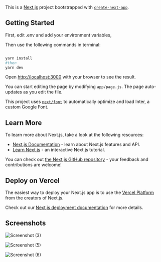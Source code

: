 This is a [Next.js](https://nextjs.org/) project bootstrapped with [`create-next-app`](https://github.com/vercel/next.js/tree/canary/packages/create-next-app).

## Getting Started

First, edit .env and add your environment variables,

Then use the following commands in terminal:

```bash

yarn install
#then
yarn dev
```





Open [http://localhost:3000](http://localhost:3000) with your browser to see the result.

You can start editing the page by modifying `app/page.js`. The page auto-updates as you edit the file.

This project uses [`next/font`](https://nextjs.org/docs/basic-features/font-optimization) to automatically optimize and load Inter, a custom Google Font.

## Learn More

To learn more about Next.js, take a look at the following resources:

- [Next.js Documentation](https://nextjs.org/docs) - learn about Next.js features and API.
- [Learn Next.js](https://nextjs.org/learn) - an interactive Next.js tutorial.

You can check out [the Next.js GitHub repository](https://github.com/vercel/next.js/) - your feedback and contributions are welcome!

## Deploy on Vercel

The easiest way to deploy your Next.js app is to use the [Vercel Platform](https://vercel.com/new?utm_medium=default-template&filter=next.js&utm_source=create-next-app&utm_campaign=create-next-app-readme) from the creators of Next.js.

Check out our [Next.js deployment documentation](https://nextjs.org/docs/deployment) for more details.

## Screenshots

![Screenshot (3)](https://github.com/Pahadi10/CaptionX/assets/91412189/a4534aea-b4b1-4673-9ad5-33523d0fc863)

![Screenshot (5)](https://github.com/Pahadi10/CaptionX/assets/91412189/db186c9b-72dd-42a3-9e20-411f8ef62dd6)

![Screenshot (6)](https://github.com/Pahadi10/CaptionX/assets/91412189/b4daa71f-fc98-4162-a215-07b9ed787243)
